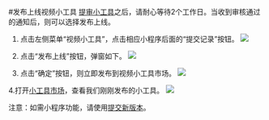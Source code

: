 #发布上线视频小工具
[提审小工具](./submit-new-minitool-version.md)之后，请耐心等待2个工作日。当收到审核通过的通知后，则可以选择发布上线。

1. 点击左侧菜单“视频小工具”，点击相应小程序后面的“提交记录”按钮。
![](https://op-plat.videojj.com/os-saas/docs/images/Xnip2019-11-01_16-52-01.png)

2. 点击“发布上线”按钮，弹窗如下。
![](https://op-plat.videojj.com/os-saas/docs/images/Xnip2019-11-01_16-55-59.png)

3. 点击“确定”按钮，则立即发布到视频小工具市场。
![](https://op-plat.videojj.com/os-saas/docs/images/Xnip2019-11-01_16-57-25.png)

4.打开[小工具市场](http://os.videojj.com/market)，查看我们刚刚发布的小工具。
![](https://op-plat.videojj.com/os-saas/docs/images/Xnip2019-11-01_17-14-30.png)

注意：如需小程序功能，请使用[提交新版本](./submit-new-minitool-version.md)。
